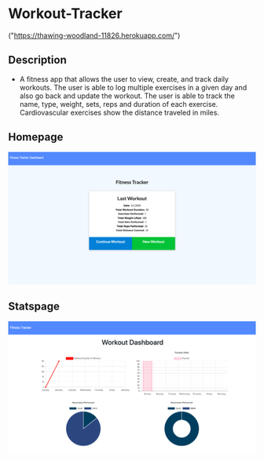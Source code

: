 # Workout-Tracker
("https://thawing-woodland-11826.herokuapp.com/")

## Description 

* A fitness app that allows the user to view, create, and track daily workouts. The user is able to log multiple exercises in a given day and also go back and update the workout. The user is able to track the name, type, weight, sets, reps and duration of each exercise. Cardiovascular exercises show the distance traveled in miles. 

## Homepage
![Homepage](https://github.com/Jupton2020/Workout-Tracker/blob/master/public/img/Screen%20Shot%202020-02-01%20at%2011.31.25%20AM.png)

## Statspage 
![statspage](https://github.com/Jupton2020/Workout-Tracker/blob/master/public/img/Screen%20Shot%202020-02-01%20at%2011.31.06%20AM.png)
